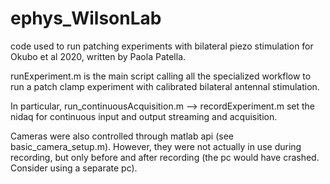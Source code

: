 # ephys_WilsonLab
code used to run patching experiments with bilateral piezo stimulation for Okubo et al 2020, written by Paola Patella.

runExperiment.m is the main script calling all the specialized workflow to run a patch clamp experiment with calibrated bilateral antennal stimulation.

In particular,
run_continuousAcquisition.m --> recordExperiment.m set the nidaq for continuous input and output streaming and acquisition.

Cameras were also controlled through matlab api (see basic_camera_setup.m). However, they were not actually in use during recording, but only before and after recording (the pc would have crashed. Consider using a separate pc).

